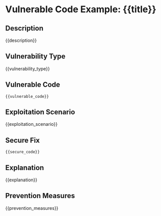 # Vulnerable Code Example: {{title}}

## Description
{{description}}

## Vulnerability Type
{{vulnerability_type}}

## Vulnerable Code
```{{language}}
{{vulnerable_code}}
```

## Exploitation Scenario
{{exploitation_scenario}}

## Secure Fix
```{{language}}
{{secure_code}}
```

## Explanation
{{explanation}}

## Prevention Measures
{{prevention_measures}}
